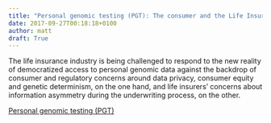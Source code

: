 ```yaml
---
title: "Personal genomic testing (PGT): The consumer and the Life Insurance Industry"
date: 2017-09-27T00:18:18+0100
author: matt
draft: True
---
```

The life insurance industry is being challenged to respond to the new reality of democratized access to personal genomic data against the backdrop of consumer and regulatory concerns around data privacy, consumer equity and genetic determinism, on the one hand, and life insurers’ concerns about information asymmetry during the underwriting process, on the other.

[ Personal genomic testing (PGT) ]( https://www.hannover-re.com/1158855/recent-medical-news-personal-genomic-testing-pgt-the-consumer-and-the-life-insurance-industry-2017.pdf )
